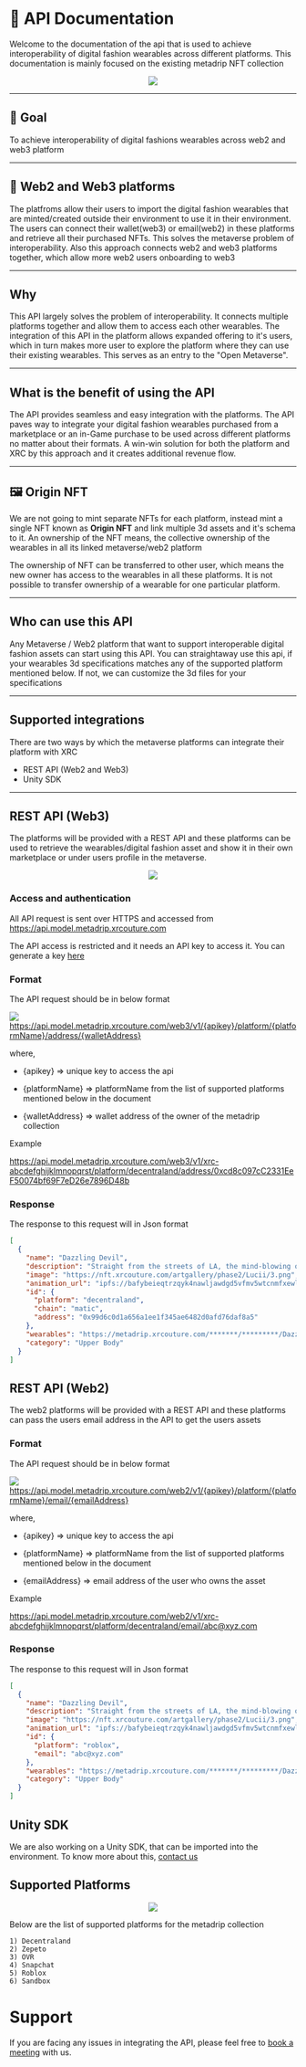 # 📙 API Documentation

Welcome to the documentation of the api that is used to achieve interoperability of digital fashion wearables across different platforms. This documentation is mainly focused on the existing metadrip NFT collection


<div align="center">
  <img src="https://user-images.githubusercontent.com/122074866/236494734-5c0b0e0a-395d-477e-be43-c8b782518e1e.png" width="auto"/>
</div>

---

## 🥅 Goal

To achieve interoperability of digital fashions wearables across web2 and web3 platform

---

## 🔗 Web2 and Web3 platforms

  The platfroms allow their users to import the digital fashion wearables that are minted/created outside their environment to use it in their environment. The users can connect their wallet(web3) or email(web2) in these platforms and retrieve all their purchased NFTs. This solves the metaverse problem of interoperability. Also this approach connects web2 and web3 platforms together, which allow more web2 users onboarding to web3

---

## Why 
  This API largely solves the problem of interoperability. It connects multiple platforms together and allow them to access each other wearables. 
  The integration of this API in the platform allows expanded offering to it's users, which in turn makes more user to explore the platform where they can use their existing wearables.
  This serves as an entry to the "Open Metaverse". 

---

## What is the benefit of using the API
  The API provides seamless and easy integration with the platforms. The API paves way to integrate your digital fashion wearables purchased from a marketplace or an in-Game purchase to be used across different platforms no matter about their formats. A win-win solution for both the platform and XRC by this approach and it creates additional revenue flow.
  
---

## 🖼️ Origin NFT

  We are not going to mint separate NFTs for each platform, instead mint a single NFT known as **Origin NFT** and link multiple 3d assets and it's schema to it. 
An ownership of the NFT means, the collective ownership of the wearables in all its linked metaverse/web2 platform

  The ownership of NFT can be transferred to other user, which means the new owner has access to the wearables in all these platforms. 
It is not possible to transfer ownership of a wearable for one particular platform.

---

## Who can use this API

  Any Metaverse / Web2 platform that want to support interoperable digital fashion assets can start using this API. You can straightaway use this api, if your wearables 3d specifications matches any of the supported platform mentioned below. If not, we can customize the 3d files for your specifications
  
---
  
## Supported integrations
  There are two ways by which the metaverse platforms can integrate their platform with XRC
  - REST API (Web2 and Web3)
  - Unity SDK

---

## REST API (Web3)

  The platforms will be provided with a REST API and these platforms can be used to retrieve the wearables/digital fashion asset and show it in their own marketplace or under users profile in the metaverse.
  
  
<div align="center">
      <img src="https://user-images.githubusercontent.com/122074866/234560521-49e9574a-0ecc-4322-9e83-11342ba989ab.png">
</div>

### Access and authentication
  All API request is sent over HTTPS and accessed from https://api.model.metadrip.xrcouture.com
  
  The API access is restricted and it needs an API key to access it. You can generate a key [here](https://metadripos.netlify.app/api)

### Format
  The API request should be in below format

  <img src="https://img.shields.io/static/v1?label=&message=GET&color=blue"> https://api.model.metadrip.xrcouture.com/web3/v1/{apikey}/platform/{platformName}/address/{walletAddress}
  
  where,
  
   - {apikey} => unique key to access the api
    
   - {platformName} => platformName from the list of supported platforms mentioned below in the document
   
   - {walletAddress} => wallet address of the owner of the metadrip collection

  Example

  https://api.model.metadrip.xrcouture.com/web3/v1/xrc-abcdefghijklmnopqrst/platform/decentraland/address/0xcd8c097cC2331EeF50074bf69F7eD26e7896D48b

### Response
The response to this request will in Json format


  ```json
  [
    {
      "name": "Dazzling Devil",
      "description": "Straight from the streets of LA, the mind-blowing outfit by Lucii is ready to give your virtual closet a blend of futuristic and gala vibes. The multi-colored flashlights, the leather finesse, and the ‘ready-to-rock’ boots underline the designer’s cutting-edge creativity and imagination. Be the multi-hued spotlight in the Metaverse!",
      "image": "https://nft.xrcouture.com/artgallery/phase2/Lucii/3.png",
      "animation_url": "ipfs://bafybeieqtrzqyk4nawljawdgd5vfmv5wtcnmfxewlyanznvyecltdrb47q",
      "id": {
        "platform": "decentraland",
        "chain": "matic",
        "address": "0x99d6c0d1a656a1ee1f345ae6482d0afd76daf8a5"
      },
      "wearables": "https://metadrip.xrcouture.com/*******/*********/Dazzling_Devil_DCL.glb",
      "category": "Upper Body"
    }
  ]
  ```

## REST API (Web2)

  The web2 platforms will be provided with a REST API and these platforms can pass the users email address in the API to get the users assets
  
### Format
  
  The API request should be in below format

  <img src="https://img.shields.io/static/v1?label=&message=GET&color=blue"> https://api.model.metadrip.xrcouture.com/web2/v1/{apikey}/platform/{platformName}/email/{emailAddress}
  
  where,
  
   - {apikey} => unique key to access the api
    
   - {platformName} => platformName from the list of supported platforms mentioned below in the document
   
   - {emailAddress} => email address of the user who owns the asset

  Example

  https://api.model.metadrip.xrcouture.com/web2/v1/xrc-abcdefghijklmnopqrst/platform/decentraland/email/abc@xyz.com
  
  ### Response
The response to this request will in Json format


  ```json
  [
    {
      "name": "Dazzling Devil",
      "description": "Straight from the streets of LA, the mind-blowing outfit by Lucii is ready to give your virtual closet a blend of futuristic and gala vibes. The multi-colored flashlights, the leather finesse, and the ‘ready-to-rock’ boots underline the designer’s cutting-edge creativity and imagination. Be the multi-hued spotlight in the Metaverse!",
      "image": "https://nft.xrcouture.com/artgallery/phase2/Lucii/3.png",
      "animation_url": "ipfs://bafybeieqtrzqyk4nawljawdgd5vfmv5wtcnmfxewlyanznvyecltdrb47q",
      "id": {
        "platform": "roblox",
        "email": "abc@xyz.com"
      },
      "wearables": "https://metadrip.xrcouture.com/*******/*********/Dazzling_Devil_DCL.glb",
      "category": "Upper Body"
    }
  ]
  ```

## Unity SDK

  We are also working on a Unity SDK, that can be imported into the environment. To know more about this, [contact us](mailto:hello@xrcouture.com)
  
  
## Supported Platforms

<div align="center">
      <img src="https://media.discordapp.net/attachments/1087307130958250004/1104027761993060372/Group_6.png?width=1001&height=532">
</div>

  Below are the list of supported platforms for the metadrip collection

    1) Decentraland
    2) Zepeto
    3) OVR
    4) Snapchat
    5) Roblox
    6) Sandbox  
  
# Support

  If you are facing any issues in integrating the API, please feel free to [book a meeting](https://calendly.com/rakesh-xrc/30min) with us.


